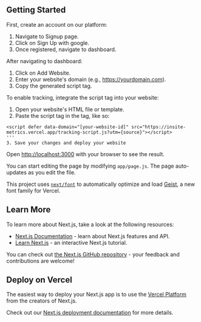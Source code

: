 ## Getting Started

First, create an account on our platform:
 1. Navigate to Signup page.
 2. Click on Sign Up with google.
 3. Once registered, navigate to dashboard.

After navigating to dashboard:
 1. Click on Add Website.
 2. Enter your website's domain (e.g., https://yourdomain.com).
 3. Copy the generated script tag.

To enable tracking, integrate the script tag into your website:
 1. Open your website's HTML file or template.
 2. Paste the script tag in the <head> tag, like so:
```
<script defer data-domain="[your-website-id]" src="https://insite-metrics.vercel.app/tracking-script.js?utm={source}"></script>
'''
3. Save your changes and deploy your website 

```

Open [http://localhost:3000](http://localhost:3000) with your browser to see the result.

You can start editing the page by modifying `app/page.js`. The page auto-updates as you edit the file.

This project uses [`next/font`](https://nextjs.org/docs/app/building-your-application/optimizing/fonts) to automatically optimize and load [Geist](https://vercel.com/font), a new font family for Vercel.

## Learn More

To learn more about Next.js, take a look at the following resources:

- [Next.js Documentation](https://nextjs.org/docs) - learn about Next.js features and API.
- [Learn Next.js](https://nextjs.org/learn) - an interactive Next.js tutorial.

You can check out [the Next.js GitHub repository](https://github.com/vercel/next.js) - your feedback and contributions are welcome!

## Deploy on Vercel

The easiest way to deploy your Next.js app is to use the [Vercel Platform](https://vercel.com/new?utm_medium=default-template&filter=next.js&utm_source=create-next-app&utm_campaign=create-next-app-readme) from the creators of Next.js.

Check out our [Next.js deployment documentation](https://nextjs.org/docs/app/building-your-application/deploying) for more details.
